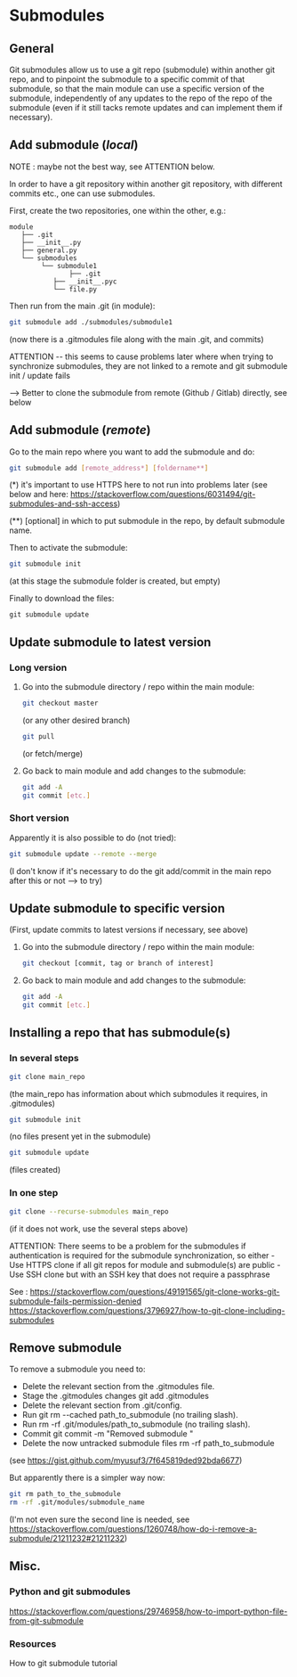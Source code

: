 # Submodules


## General

Git submodules allow us to use a git repo (submodule) within another git repo, and to pinpoint the submodule to a specific commit of that submodule, so that the main module can use a specific version of the submodule, independently of any updates to the repo of the repo of the submodule (even if it still tacks remote updates and can implement them if necessary).


## Add submodule (*local*)

NOTE : maybe not the best way, see ATTENTION below.

In order to have a git repository within another git repository, with different commits etc., one can use submodules.

First, create the two repositories, one within the other, e.g.:

```
module
   ├── .git
   ├── __init__.py
   ├── general.py
   └── submodules
		└── submodule1
	           ├── .git
           ├── __init__.pyc
           └── file.py
```

Then run from the main .git (in module):

```bash
git submodule add ./submodules/submodule1
```

(now there is a .gitmodules file along with the main .git, and commits)

ATTENTION -- this seems to cause problems later where when trying to synchronize submodules, they are not linked to a remote and git submodule init / update fails

--> Better to clone the submodule from remote (Github / Gitlab) directly, see below


## Add submodule (*remote*)

Go to the main repo where you want to add the submodule and do:

```bash
git submodule add [remote_address*] [foldername**]
```

(*) it's important to use HTTPS here to not run into problems later (see below and here: https://stackoverflow.com/questions/6031494/git-submodules-and-ssh-access)

(**) [optional] in which to put submodule in the repo, by default submodule name.

Then to activate the submodule:

```bash
git submodule init
```

(at this stage the submodule folder is created, but empty)

Finally to download the files:

```
git submodule update
```

## Update submodule to latest version

### Long version

1. Go into the submodule directory / repo within the main module:
    ```bash
    git checkout master
    ```
    (or any other desired branch)

    ```bash
    git pull
    ```
    (or fetch/merge)

2. Go back to main module and add changes to the submodule:

    ```bash
    git add -A
    git commit [etc.]
    ```

### Short version

Apparently it is also possible to do (not tried):

```bash
git submodule update --remote --merge
```
(I don't know if it's necessary to do the git add/commit in the main repo after this or not --> to try)


## Update submodule to specific version

(First, update commits to latest versions if necessary, see above)

1. Go into the submodule directory / repo within the main module:
    ```bash
    git checkout [commit, tag or branch of interest]
    ```

2. Go back to main module and add changes to the submodule:
    ```bash
    git add -A
    git commit [etc.]
    ```

## Installing a repo that has submodule(s)

### In several steps

```bash
git clone main_repo
```
(the main_repo has information about which submodules it requires, in .gitmodules)

```bash
git submodule init
```
(no files present yet in the submodule)

```bash
git submodule update
```
(files created)


### In one step

```bash
git clone --recurse-submodules main_repo
```
(if it does not work, use the several steps above)

ATTENTION: There seems to be a problem for the submodules if authentication is required for the submodule synchronization, so either
	- Use HTTPS clone if all git repos for module and submodule(s) are public
	- Use SSH clone but with an SSH key that does not require a passphrase

See :
https://stackoverflow.com/questions/49191565/git-clone-works-git-submodule-fails-permission-denied
https://stackoverflow.com/questions/3796927/how-to-git-clone-including-submodules


## Remove submodule

To remove a submodule you need to:
- Delete the relevant section from the .gitmodules file.
- Stage the .gitmodules changes git add .gitmodules
- Delete the relevant section from .git/config.
- Run git rm --cached path_to_submodule (no trailing slash).
- Run rm -rf .git/modules/path_to_submodule (no trailing slash).
- Commit git commit -m "Removed submodule "
- Delete the now untracked submodule files rm -rf path_to_submodule

(see https://gist.github.com/myusuf3/7f645819ded92bda6677)

But apparently there is a simpler way now:

```bash
git rm path_to_the_submodule
rm -rf .git/modules/submodule_name
```

(I'm not even sure the second line is needed, see https://stackoverflow.com/questions/1260748/how-do-i-remove-a-submodule/21211232#21211232)


## Misc.

### Python and git submodules

https://stackoverflow.com/questions/29746958/how-to-import-python-file-from-git-submodule


### Resources

How to git submodule tutorial


